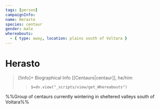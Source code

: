 ```yaml
---
tags: [person]
campaignInfo: 
name: Herasto
species: centaur
gender: male
whereabouts:
  - { type: away, location: plains south of Voltara }
---
```

# Herasto
>[!info]+ Biographical Info
> [[Centaurs|centaur]], he/him
>> `$=dv.view("_scripts/view/get_Whereabouts")`

%%Group of centaurs currently wintering in sheltered valleys south of Voltara%%